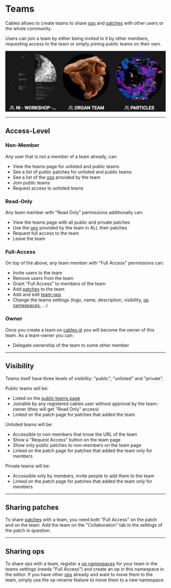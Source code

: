 # Teams

Cables allows to create teams to share [ops](../3_ops/ops) and [patches](../1_patches/patches) with other users or the whole community.

Users can join a team by either being invited to it by other members, requesting access to the team or simply joining public teams on their own.

![Button](./img/teamlogos.png)

---

## Access-Level

### Non-Member

Any user that is not a member of a team already, can:

- View the teams page for unlisted and public teams
- See a list of public patches for unlisted and public teams
- See a list of the [ops](../3_ops/ops) provided by the team
- Join public teams
- Request access to unlisted teams

### Read-Only

Any team member with "Read Only" permissions additionally can:

- View the teams page with all public and private patches
- Use the [ops](../3_ops/ops) provided by the team in ALL their patches
- Request full access to the team
- Leave the team

### Full-Access

On top of the above, any team member with "Full Access" permissions can:

- Invite users to the team
- Remove users from the team
- Grant "Full Access" to members of the team
- Add [patches](../1_patches/patches) to the team
- Add and edit [team-ops](../3_ops/ops)
- Change the teams settings (logo, name, description, visibility, [op namespaces](../3_ops/ops), ...)

### Owner

Once you create a team on [cables.gl](https://cables.gl) you will become the owner of this team. 
As a team-owner you can:

- Delegate ownership of the team to some other member

---

## Visibility

Teams itself have three levels of visibility: "public", "unlisted" and "private".

Public teams will be:

- Listed on the [public teams page](/teams)
- Joinable by any registered cables user without approval by the team-owner (they will get "Read Only" access)
- Linked on the patch page for patches that added the team

Unlisted teams will be:

- Accessible to non-members that know the URL of the team
- Show a "Request Access" button on the team page
- Show only public patches to non-members on the team page
- Linked on the patch page for patches that added the team only for members

Private teams will be:

- Accessible only by members, invite people to add them to the team
- Linked on the patch page for patches that added the team only for members

---

## Sharing patches

To share [patches](../1_patches/patches) with a team, you need both "Full Access" on the patch and on the team.
Add the team on the "Collaboration" tab in the settings of the patch in question.

---

## Sharing ops

To share ops with a team, register a [op namespaces](../3_ops/ops) for your team in the teams settings (needs "Full Access") and create an op in this namespace in the editor.
If you have other [ops](../3_ops/ops) already and want to move them to the team, simply use the op rename feature to move them to a new namespace.
